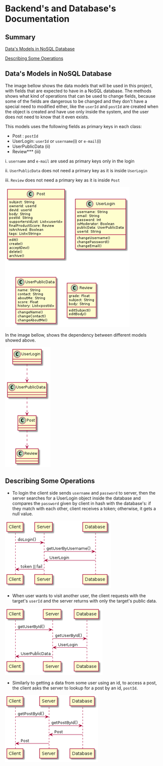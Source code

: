 # Backend's and Database's Documentation

## Summary

[Data's Models in NoSQL Database](#data's-models-in-nosql-database)

[Describing Some Operations](#describing-some-operations)


## Data's Models in NoSQL Database

The image bellow shows the data models that will be used in this project, with fields that
are expected to have in a NoSQL database. The methods shows what kind of operations that
can be used to change fields, because some of the fields are dangerous to be changed and 
they don't have a special need to modified either, like the `userId` and `postId` are 
created when the object is created and have use only inside the system, and the user does
not need to know that it even exists.

This models uses the following fields as primary keys in each class:

- Post : `postId`
- UserLogin: `userId` or `username`(i) or `e-mail`(i)
- UserPublicData (ii)
- Review*** (iii)

i. `username` and `e-mail` are used as primary keys only in the login

ii. `UserPublicData` does not need a primary key as it is inside `UserLogin`

iii. `Review` does not need a primary key as it is inside `Post`

 

![assets/img/class.png](../../assets/img/class.png)

In the image bellow, shows the dependency between different models showed above.

![assets/img/relationship.png](../../assets/img/relationship.png)


## Describing Some Operations

- To login the client side sends `username` and `password` to server, then the server 
searches for a UserLogin object inside the database and compares the `password` given by
client in hash with the database's: if they match with each other, client receives a token; otherwise, it gets a null value.

![assets/img/login.png](../../assets/img/login.png)

- When user wants to visit another user, the client requests with the target's `userId` and
the server returns with only the target's public data.

![assets/img/show-user.png](../../assets/img/show-user.png)

- Similarly to getting a data from some user using an id, to access a post, the client asks
 the server to lookup for a post by an id, `postId`.

![assets/img/get-post.png](../../assets/img/get-post.png)
